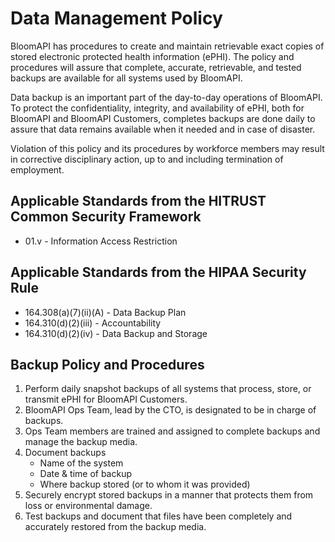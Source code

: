 # Data Management Policy

BloomAPI has procedures to create and maintain retrievable exact copies of stored electronic protected health information (ePHI). The policy and procedures will assure that complete, accurate, retrievable, and tested backups are available for all systems used by BloomAPI.

Data backup is an important part of the day-to-day operations of BloomAPI. To protect the confidentiality, integrity, and availability of ePHI, both for BloomAPI and BloomAPI Customers, completes backups are done daily to assure that data remains available when it needed and in case of disaster.

Violation of this policy and its procedures by workforce members may result in corrective disciplinary action, up to and including termination of employment.

## Applicable Standards from the HITRUST Common Security Framework

* 01.v - Information Access Restriction

## Applicable Standards from the HIPAA Security Rule

* 164.308(a)(7)(ii)(A) - Data Backup Plan
* 164.310(d)(2)(iii) - Accountability
* 164.310(d)(2)(iv) - Data Backup and Storage

## Backup Policy and Procedures

1. Perform daily snapshot backups of all systems that process, store, or transmit ePHI for BloomAPI Customers.
2. BloomAPI Ops Team, lead by the CTO, is designated to be in charge of backups.
3. Ops Team members are trained and assigned to complete backups and manage the backup media.
4. Document backups 
	* Name of the system
	* Date & time of backup
	* Where backup stored (or to whom it was provided)
5. Securely encrypt stored backups in a manner that protects them from loss or environmental damage.
6. Test backups and document that files have been completely and accurately restored from the backup media.
